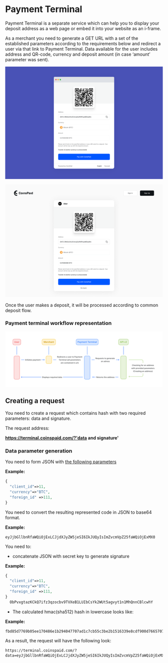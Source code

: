 # Payment Terminal

Payment Terminal is a separate service which can help you to display your deposit address as a web page or embed it into your website as an i-frame.

As a merchant you need to generate a GET URL with a set of the established parameters according to the requirements below and redirect a user via that link to Payment Terminal. Data available for the user includes address and QR-code, currency and deposit amount \(in case ‘amount’ parameter was sent\).

![An example of implementation of Payment Terminal with i-frame](../.gitbook/assets/image%20%2847%29.png)

![An example of implementation of Payment Terminal without i-frame](../.gitbook/assets/image%20%2846%29.png)

Once the user makes a deposit, it will be processed according to common deposit flow.

### Payment terminal workflow representation

![](../.gitbook/assets/image%20%2843%29.png)

## Creating a request

You need to create a request which contains hash with two required parameters: data and signature.

The request address:

**https://terminal.coinspaid.com/?'data and signature'**

### **Data parameter generation**

You need to form JSON with [the following parameters](../api-documentation/api-reference.md#payment-terminal-json-parameters)

**Example:**

```php
{	
  "client_id"=>11,
  "currency"=>"BTC",
  "foreign_id" =>111,
}
```

You need to convert the resulting represented code in JSON to base64 format.

**Example:**

```text
eyJjbGllbnRfaWQiOjExLCJjdXJyZW5jeSI6IkJUQyIsImZvcmVpZ25faWQiOjExMX0
```

You need to:

* concatenate JSON with secret key to generate signature

**Example:**

```php
{	
  "client_id"=>11,
  "currency"=>"BTC",
  "foreign_id" =>111,
}
  ObPvxgtazKCkQ7ifz3qzocbv9TVXeB1LUIbCsYk2WUt5agvyt1n1MhQnnCBlcwhY
```

* The calculated hmac\(sha512\) hash in lowercase looks like:

**Example:**

```text
fbd85d7769b05ee170486e1b294047707ad1c7cb55c3be2b1516339e8cdf900d76657074d7105797f0361d28b768ad01b62d44a48b52b8d2581bf5e63f72ca3a
```

As a result, the request will have the following look:

```text
https://terminal.coinspaid.com/?data=eyJjbGllbnRfaWQiOjExLCJjdXJyZW5jeSI6IkJUQyIsImZvcmVpZ25faWQiOjExMX0=&signature=fbd85d7769b05ee170486e1b294047707ad1c7cb55c3be2b1516339e8cdf900d76657074d7105797f0361d28b768ad01b62d44a48b52b8d2581bf5e63f72ca3a
```

